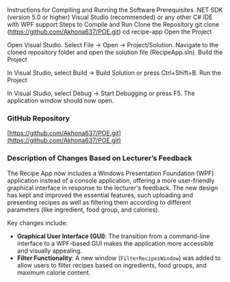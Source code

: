 Instructions for Compiling and Running the Software
Prerequisites
.NET SDK (version 5.0 or higher)
Visual Studio (recommended) or any other C# IDE with WPF support
Steps to Compile and Run
Clone the Repository
git clone (https://github.com/Akhona637/POE.git)
cd recipe-app
Open the Project

Open Visual Studio.
Select File -> Open -> Project/Solution.
Navigate to the cloned repository folder and open the solution file (RecipeApp.sln).
Build the Project

In Visual Studio, select Build -> Build Solution or press Ctrl+Shift+B.
Run the Project

In Visual Studio, select Debug -> Start Debugging or press F5.
The application window should now open.

### GitHub Repository
[https://github.com/Akhona637/POE.git](https://github.com/Akhona637/POE.git)

### Description of Changes Based on Lecturer’s Feedback

The Recipe App now includes a Windows Presentation Foundation (WPF) application instead of a console application, offering a more user-friendly graphical interface in response to the lecturer's feedback. The new design has kept and improved the essential features, such uploading and presenting recipes as well as filtering them according to different parameters (like ingredient, food group, and calories).

Key changes include:
- **Graphical User Interface (GUI)**: The transition from a command-line interface to a WPF-based GUI makes the application more accessible and visually appealing.
- **Filter Functionality**: A new window (`FilterRecipesWindow`) was added to allow users to filter recipes based on ingredients, food groups, and maximum calorie content.
 
